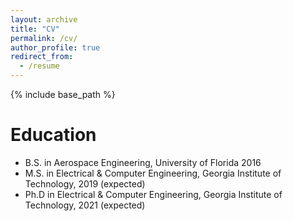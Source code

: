 ```yaml
---
layout: archive
title: "CV"
permalink: /cv/
author_profile: true
redirect_from:
  - /resume
---
```


{% include base_path %}

Education
======
* B.S. in Aerospace Engineering, University of Florida 2016
* M.S. in Electrical & Computer Engineering, Georgia Institute of Technology, 2019 (expected)
* Ph.D in Electrical & Computer Engineering, Georgia Institute of Technology, 2021 (expected)

<!-- Work experience
======
under contruction -->

